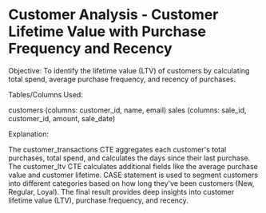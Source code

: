 # Customer Analysis - Customer Lifetime Value with Purchase Frequency and Recency
Objective: To identify the lifetime value (LTV) of customers by calculating total spend, average purchase frequency, and recency of purchases.

Tables/Columns Used:

customers (columns: customer_id, name, email)
sales (columns: sale_id, customer_id, amount, sale_date)

Explanation:

The customer_transactions CTE aggregates each customer's total purchases, total spend, and calculates the days since their last purchase.
The customer_ltv CTE calculates additional fields like the average purchase value and customer lifetime.
CASE statement is used to segment customers into different categories based on how long they've been customers (New, Regular, Loyal).
The final result provides deep insights into customer lifetime value (LTV), purchase frequency, and recency.
